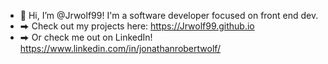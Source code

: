  - 👋  Hi, I’m @Jrwolf99! I'm a software developer focused on front end dev.
 - ⮕  Check out my projects here:  https://Jrwolf99.github.io
 - ⮕  Or check me out on LinkedIn! https://www.linkedin.com/in/jonathanrobertwolf/
